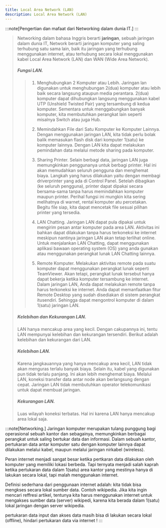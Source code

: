 ```yaml
---
title: Local Area Network (LAN)
description: Local Area Network (LAN)
---
```


:::note[Pengertian dan mafaat dari Networking dalam dunia IT.]
:::
>
> Networking dalam bahasa Inggris berarti **jaringan**, sebuah jaringan dalam dunia IT, Network berarti jaringan komputer yang saling terhubung satu sama lain, baik itu jaringan yang terhubung menggunakan internet, atau terhubung secara lokal menggunakan kabel Local Area Network (LAN) dan WAN (Wide Area Network).
>
> ##### Fungsi LAN.
>> 1. Menghubungkan 2 Komputer atau Lebih.
>> Jaringan lan digunakan untuk menghubungan 2(dua) komputer atau lebih baik secara langsung ataupun media perantara. 2(dua) komputer dapat dihubungkan langsung menggunakan kabel UTP (Unshield Twisted Pair) yang tersambung di kedua komputer.
>> Sementara untuk menggabungkan banyak komputer, kita membutuhkan perangkat lain seperti misalnya Switch atau juga Hub.
>>
>> 2. Memindahkan File dari Satu Komputer ke Komputer Lainnya.
>> Dengan menggunakan jaringan LAN, kita tidak perlu bolak balik memasukan flash disk dari komputer 1(satu) ke komputer lainnya. Dengan LAN kita dapat melakukan pemindahan data melalui metode sharing pada komputer.
>>
>> 3. Sharing Printer.
>> Selain berbagi data, jaringan LAN juga memungkinkan penggunanya untuk berbagi printer. Hal ini akan memudahkan seluruh pengguna dan menghemat biaya.
>> Langkah yang harus dilakukan yaitu dengan membagi driverprinter yang ada di Control Panel. Setelah dibagikan (ke seluruh pengguna), printer dapat dipakai secara bersama-sama tanpa harus memindahkan komputer maupun printer.
>> Perihal fungsi ini mungkin kita sering melihatnya di warnet, rental komputer atu percetakan. Begitu file siap, kita dapat mencetak file sesuai pilihan printer yang tersedia.
>>
>> 4. LAN Chatting.
>> Jaringan LAN dapat pula dipakai untuk mengirim pesan antar komputer pada area LAN. Aktivitas ini bahkan dapat dilakukan tanpa harus terkoneksi ke internet meskipun nantinya jaringan LAN akan tetap terlihat online.
>> Untuk menjalankan LAN Chatting, dapat menggunakan aplikasi bawaan operating system (OS) yang anda gunakan atau menggunakan perangkat lunak LAN Chatting lainnya.
>>
>> 5. Remote Komputer.
>> Melakukan aktivitas remote pada suatu komputer dapat menggunakan perangkat lunak seperti TeamViewer. Akan tetapi, perangkat lunak tersebut hanya dapat bekerja ketika komputer tersambung ke internet.
>> Dalam jaringan LAN, Anda dapat melakukan remote tanpa harus terkoneksi ke internet. Anda dapat memanfaatkan fitur Remote Desktop yang sudah disediakan di sistem perangkat itusendiri. Sehingga dapat mengontrol komputer di dalam 1(satu) jaringan LAN. 
>>
> ##### Kelebihan dan Kekurangan LAN.
> LAN hanya mencakup area yang kecil. Dengan cakupannya ini, tentu LAN mempunyai kelebihan dan kekurangan tersendiri. Berikut adalah kelebihan dan kekurangan dari LAN.
>
> ##### Kelebihan LAN.
> Karena jangkauannya yang hanya mencakup area kecil, LAN tidak akan menguras terlalu banyak biaya. Selain itu, kabel yang digunakan pun tidak terlalu panjang. Ini akan lebih menghemat biaya.
> Melalui LAN, koneksi transfer data antar node akan berlangsung dengan cepat.
> Jaringan LAN tidak membutuhkan operator telekomunikasi untuk dapat membuat jaringan.
>
> ##### Kekurangan LAN.
> Luas wilayah koneksi terbatas. Hal ini karena LAN hanya mencakup area lokal saja.


:::note[Networking.]
Jaringan komputer merupakan tulang punggung bagi operasional sebuah kantor dan sebagainya, memungkinkan berbagai perangkat untuk saling bertukar data dan informasi. Dalam sebuah kantor, pertukaran data antar komputer satu dengan komputer lainnya dapat dilakukan melalui kabel, maupun melalui jaringan nirkabel (wireless).

Peran internet menjadi sangat besar ketika pertkaran data dilakukan oleh komputer yang memiliki lokasi berbeda. Tapi ternyata menjadi salah kaprah ketika pertukaran data dalam 1(satu) area kantor yang mestinya hanya di lakukan secara lokal, tapi malah menggunakan internet.

Definisi sederhana dari penggunaan internet adalah: kita tidak bisa mengkses secara lokal sumber data. Contoh wikipedia. Jika kita ingin mencari reffresi artikel, tentunya kita harus menggunakan internet untuk mengakses sumber data (server) wikipedi, karena kita berada dalam 1(satu) lokal jaringan dengan server wikipedia.

pertukaran data input dan akses data masih bisa di lakukan secara lokal (offline), hindari pertukaran data via internet !
:::